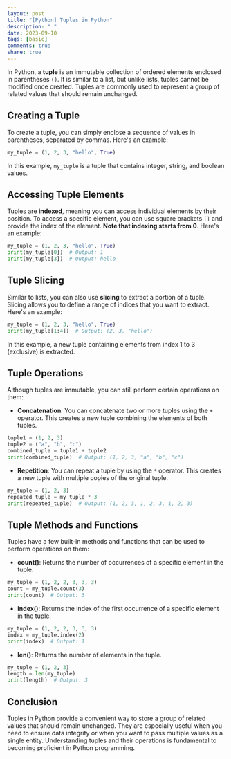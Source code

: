 ```yaml
---
layout: post
title: "[Python] Tuples in Python"
description: " "
date: 2023-09-10
tags: [basic]
comments: true
share: true
---
```


In Python, a **tuple** is an immutable collection of ordered elements enclosed in parentheses `()`. It is similar to a list, but unlike lists, tuples cannot be modified once created. Tuples are commonly used to represent a group of related values that should remain unchanged.

## Creating a Tuple
To create a tuple, you can simply enclose a sequence of values in parentheses, separated by commas. Here's an example:

```python
my_tuple = (1, 2, 3, "hello", True)
```

In this example, `my_tuple` is a tuple that contains integer, string, and boolean values.

## Accessing Tuple Elements
Tuples are **indexed**, meaning you can access individual elements by their position. To access a specific element, you can use square brackets `[]` and provide the index of the element. **Note that indexing starts from 0**. Here's an example:

```python
my_tuple = (1, 2, 3, "hello", True)
print(my_tuple[0])  # Output: 1
print(my_tuple[3])  # Output: hello
```

## Tuple Slicing
Similar to lists, you can also use **slicing** to extract a portion of a tuple. Slicing allows you to define a range of indices that you want to extract. Here's an example:

```python
my_tuple = (1, 2, 3, "hello", True)
print(my_tuple[1:4])  # Output: (2, 3, "hello")
```

In this example, a new tuple containing elements from index 1 to 3 (exclusive) is extracted.

## Tuple Operations
Although tuples are immutable, you can still perform certain operations on them:

- **Concatenation**: You can concatenate two or more tuples using the `+` operator. This creates a new tuple combining the elements of both tuples.
```python
tuple1 = (1, 2, 3)
tuple2 = ("a", "b", "c")
combined_tuple = tuple1 + tuple2
print(combined_tuple)  # Output: (1, 2, 3, "a", "b", "c")
```

- **Repetition**: You can repeat a tuple by using the `*` operator. This creates a new tuple with multiple copies of the original tuple.
```python
my_tuple = (1, 2, 3)
repeated_tuple = my_tuple * 3
print(repeated_tuple)  # Output: (1, 2, 3, 1, 2, 3, 1, 2, 3)
```

## Tuple Methods and Functions
Tuples have a few built-in methods and functions that can be used to perform operations on them:

- **count()**: Returns the number of occurrences of a specific element in the tuple.
```python
my_tuple = (1, 2, 2, 3, 3, 3)
count = my_tuple.count(3)
print(count)  # Output: 3
```

- **index()**: Returns the index of the first occurrence of a specific element in the tuple.
```python
my_tuple = (1, 2, 2, 3, 3, 3)
index = my_tuple.index(2)
print(index)  # Output: 1
```

- **len()**: Returns the number of elements in the tuple.
```python
my_tuple = (1, 2, 3)
length = len(my_tuple)
print(length)  # Output: 3
```

## Conclusion
Tuples in Python provide a convenient way to store a group of related values that should remain unchanged. They are especially useful when you need to ensure data integrity or when you want to pass multiple values as a single entity. Understanding tuples and their operations is fundamental to becoming proficient in Python programming.